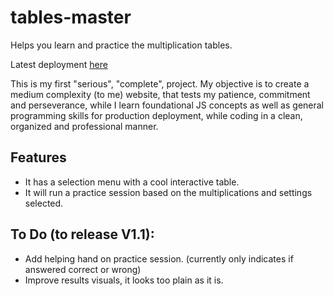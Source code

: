 # tables-master
Helps you learn and practice the multiplication tables.

Latest deployment [here](https://max-villafranca.github.io/tables-master/)

This is my first "serious", "complete", project.
My objective is to create a medium complexity (to me) website, that tests
my patience, commitment and perseverance, while I learn foundational JS concepts
as well as general programming skills for production deployment, while coding
in a clean, organized and professional manner.

## Features
- It has a selection menu with a cool interactive table.
- It will run a practice session based on the multiplications and settings selected.

## To Do (to release V1.1):
- Add helping hand on practice session. (currently only indicates if answered correct or wrong)
- Improve results visuals, it looks too plain as it is.